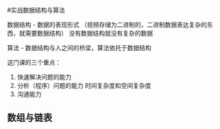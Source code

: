 #实战数据结构与算法

数据结构 - 数据的表现形式 （视频存储为二进制的，二进制数据表达复杂的东西，就需要数据结构）
没有数据结构就没有复杂的数据

算法 - 数据结构与人之间的桥梁，算法依托于数据结构

这门课的三个重点：

1. 快速解决问题的能力
2. 分析（程序）问题的能力 时间复杂度和空间复杂度
3. 沟通能力

## 数组与链表





